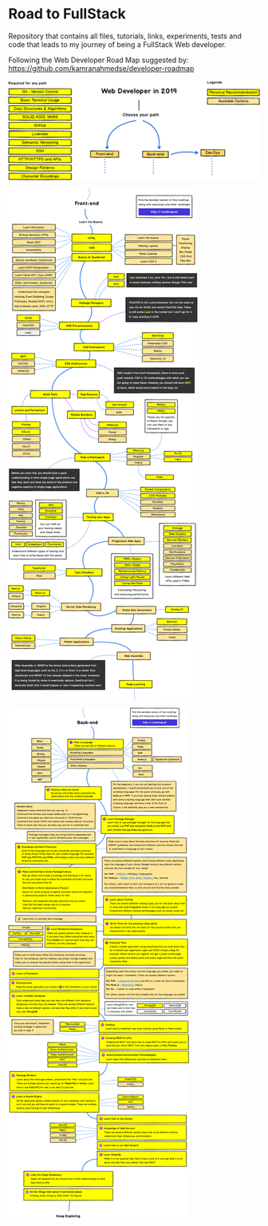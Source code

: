 # Road to FullStack
 Repository that contains all files, tutorials, links, experiments, tests and code that leads to my journey of being a FullStack Web developer.

Following the Web Developer Road Map suggested by:
https://github.com/kamranahmedse/developer-roadmap

![alt text](https://raw.githubusercontent.com/guidias1212/road_to_fullstack/master/images/intro.png)

![alt text](https://raw.githubusercontent.com/guidias1212/road_to_fullstack/master/images/frontend.png)

![alt text](https://raw.githubusercontent.com/guidias1212/road_to_fullstack/master/images/backend.png)
